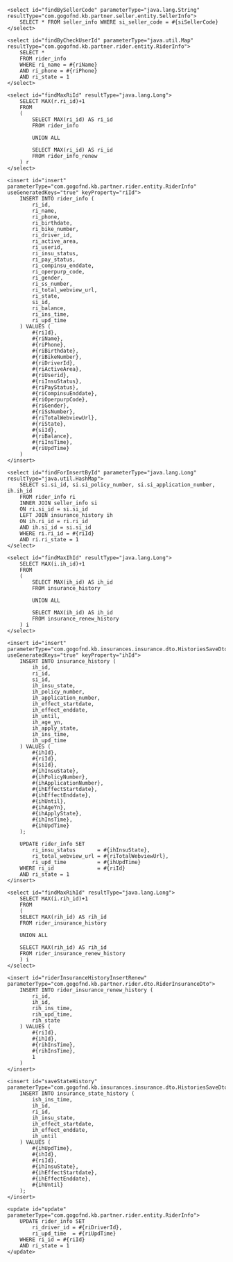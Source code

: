     <select id="findBySellerCode" parameterType="java.lang.String" resultType="com.gogofnd.kb.partner.seller.entity.SellerInfo">
        SELECT * FROM seller_info WHERE si_seller_code = #{siSellerCode}
    </select>

    <select id="findByCheckUserId" parameterType="java.util.Map" resultType="com.gogofnd.kb.partner.rider.entity.RiderInfo">
        SELECT *
        FROM rider_info
        WHERE ri_name = #{riName}
        AND ri_phone = #{riPhone}
        AND ri_state = 1
    </select>

    <select id="findMaxRiId" resultType="java.lang.Long">
        SELECT MAX(r.ri_id)+1
        FROM
        (
            SELECT MAX(ri_id) AS ri_id
            FROM rider_info

            UNION ALL

            SELECT MAX(ri_id) AS ri_id
            FROM rider_info_renew
        ) r
    </select>

    <insert id="insert" parameterType="com.gogofnd.kb.partner.rider.entity.RiderInfo" useGeneratedKeys="true" keyProperty="riId">
        INSERT INTO rider_info (
            ri_id,
            ri_name,
            ri_phone,
            ri_birthdate,
            ri_bike_number,
            ri_driver_id,
            ri_active_area,
            ri_userid,
            ri_insu_status,
            ri_pay_status,
            ri_compinsu_enddate,
            ri_operpurp_code,
            ri_gender,
            ri_ss_number,
            ri_total_webview_url,
            ri_state,
            si_id,
            ri_balance,
            ri_ins_time,
            ri_upd_time
        ) VALUES (
            #{riId},
            #{riName},
            #{riPhone},
            #{riBirthdate},
            #{riBikeNumber},
            #{riDriverId},
            #{riActiveArea},
            #{riUserid},
            #{riInsuStatus},
            #{riPayStatus},
            #{riCompinsuEnddate},
            #{riOperpurpCode},
            #{riGender},
            #{riSsNumber},
            #{riTotalWebviewUrl},
            #{riState},
            #{siId},
            #{riBalance},
            #{riInsTime},
            #{riUpdTime}
        )
    </insert>

    <select id="findForInsertById" parameterType="java.lang.Long" resultType="java.util.HashMap">
        SELECT si.si_id, si.si_policy_number, si.si_application_number, ih.ih_id
        FROM rider_info ri
        INNER JOIN seller_info si
        ON ri.si_id = si.si_id
        LEFT JOIN insurance_history ih
        ON ih.ri_id = ri.ri_id
        AND ih.si_id = si.si_id
        WHERE ri.ri_id = #{riId}
        AND ri.ri_state = 1
    </select>

    <select id="findMaxIhId" resultType="java.lang.Long">
        SELECT MAX(i.ih_id)+1
        FROM
        (
            SELECT MAX(ih_id) AS ih_id
            FROM insurance_history

            UNION ALL

            SELECT MAX(ih_id) AS ih_id
            FROM insurance_renew_history
        ) i
    </select>

    <insert id="insert" parameterType="com.gogofnd.kb.insurances.insurance.dto.HistoriesSaveDto" useGeneratedKeys="true" keyProperty="ihId">
        INSERT INTO insurance_history (
            ih_id,
            ri_id,
            si_id,
            ih_insu_state,
            ih_policy_number,
            ih_application_number,
            ih_effect_startdate,
            ih_effect_enddate,
            ih_until,
            ih_age_yn,
            ih_apply_state,
            ih_ins_time,
            ih_upd_time
        ) VALUES (
            #{ihId},
            #{riId},
            #{siId},
            #{ihInsuState},
            #{ihPolicyNumber},
            #{ihApplicationNumber},
            #{ihEffectStartdate},
            #{ihEffectEnddate},
            #{ihUntil},
            #{ihAgeYn},
            #{ihApplyState},
            #{ihInsTime},
            #{ihUpdTime}
        );

        UPDATE rider_info SET
            ri_insu_status       = #{ihInsuState},
            ri_total_webview_url = #{riTotalWebviewUrl},
            ri_upd_time          = #{ihUpdTime}
        WHERE ri_id              = #{riId}
        AND ri_state = 1
    </insert>

    <select id="findMaxRihId" resultType="java.lang.Long">
        SELECT MAX(i.rih_id)+1
        FROM
        (
        SELECT MAX(rih_id) AS rih_id
        FROM rider_insurance_history

        UNION ALL

        SELECT MAX(rih_id) AS rih_id
        FROM rider_insurance_renew_history
        ) i
    </select>

    <insert id="riderInsuranceHistoryInsertRenew" parameterType="com.gogofnd.kb.partner.rider.dto.RiderInsuranceDto">
        INSERT INTO rider_insurance_renew_history (
            ri_id,
            ih_id,
            rih_ins_time,
            rih_upd_time,
            rih_state
        ) VALUES (
            #{riId},
            #{ihId},
            #{rihInsTime},
            #{rihInsTime},
            1
        )
    </insert>

    <insert id="saveStateHistory" parameterType="com.gogofnd.kb.insurances.insurance.dto.HistoriesSaveDto">
        INSERT INTO insurance_state_history (
            ish_ins_time,
            ih_id,
            ri_id,
            ih_insu_state,
            ih_effect_startdate,
            ih_effect_enddate,
            ih_until
        ) VALUES (
            #{ihUpdTime},
            #{ihId},
            #{riId},
            #{ihInsuState},
            #{ihEffectStartdate},
            #{ihEffectEnddate},
            #{ihUntil}
        );
    </insert>

    <update id="update" parameterType="com.gogofnd.kb.partner.rider.entity.RiderInfo">
        UPDATE rider_info SET
            ri_driver_id = #{riDriverId},
            ri_upd_time  = #{riUpdTime}
        WHERE ri_id = #{riId}
        AND ri_state = 1
    </update>
